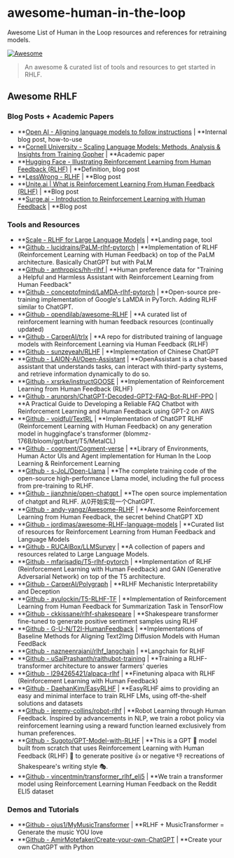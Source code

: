 # awesome-human-in-the-loop
Awesome List of Human in the Loop resources and references for retraining models. 

[![Awesome](https://awesome.re/badge-flat2.svg)](https://awesome.re)

> An awesome & curated list of tools and resources to get started in RHLF. 

## Awesome RHLF 

### Blog Posts + Academic Papers

* **[Open AI - Aligning language models to follow instructions](https://openai.com/research/instruction-following) | **Internal blog post, how-to-use
* **[Cornell University - Scaling Language Models: Methods, Analysis & Insights from Training Gopher](https://arxiv.org/abs/2112.11446) | **Academic paper
* **[Hugging Face - Illustrating Reinforcement Learning from Human Feedback (RLHF)](https://huggingface.co/blog/rlhf) | **Definition, blog post
* **[LessWrong - RLHF](https://www.lesswrong.com/posts/rQH4gRmPMJyjtMpTn/rlhf) | **Blog post
* **[Unite.ai | What is Reinforcement Learning From Human Feedback (RLHF)](https://www.unite.ai/what-is-reinforcement-learning-from-human-feedback-rlhf/) | **Blog post
* **[Surge.ai - Introduction to Reinforcement Learning with Human Feedback](https://www.surgehq.ai/blog/introduction-to-reinforcement-learning-with-human-feedback-rlhf-series-part-1) | **Blog post


### Tools and Resources

* **[Scale - RLHF for Large Language Models](https://scale.com/rlhf) | **Landing page, tool
* **[Github - lucidrains/PaLM-rlhf-pytorch](https://github.com/lucidrains/PaLM-rlhf-pytorch) | **Implementation of RLHF (Reinforcement Learning with Human Feedback) on top of the PaLM architecture. Basically ChatGPT but with PaLM
* **[Github - anthropics/hh-rlhf ](https://github.com/anthropics/hh-rlhf)| **Human preference data for "Training a Helpful and Harmless Assistant with Reinforcement Learning from Human Feedback"
* **[Github - conceptofmind/LaMDA-rlhf-pytorch](https://github.com/conceptofmind/LaMDA-rlhf-pytorch) | **Open-source pre-training implementation of Google's LaMDA in PyTorch. Adding RLHF similar to ChatGPT.
* **[Github - opendilab/awesome-RLHF](https://github.com/opendilab/awesome-RLHF) | **A curated list of reinforcement learning with human feedback resources (continually updated)
* **[Github - CarperAI/trlx](https://github.com/CarperAI/trlx) | **A repo for distributed training of language models with Reinforcement Learning via Human Feedback (RLHF)
* **[Github - sunzeyeah/RLHF](https://github.com/sunzeyeah/RLHF) | **Implementation of Chinese ChatGPT
* **[Github - LAION-AI/Open-Assistant](https://github.com/LAION-AI/Open-Assistant) | **OpenAssistant is a chat-based assistant that understands tasks, can interact with third-party systems, and retrieve information dynamically to do so.
* **[Github - xrsrke/instructGOOSE](https://github.com/xrsrke/instructGOOSE) | **Implementation of Reinforcement Learning from Human Feedback (RLHF)
* **[Github - arunprsh/ChatGPT-Decoded-GPT2-FAQ-Bot-RLHF-PPO](https://github.com/arunprsh/ChatGPT-Decoded-GPT2-FAQ-Bot-RLHF-PPO) | **A Practical Guide to Developing a Reliable FAQ Chatbot with Reinforcement Learning and Human Feedback using GPT-2 on AWS
* **[Github - voidful/TextRL](https://github.com/voidful/TextRL) | **Implementation of ChatGPT RLHF (Reinforcement Learning with Human Feedback) on any generation model in huggingface's transformer (blommz-176B/bloom/gpt/bart/T5/MetaICL)
* **[Github - cogment/Cogment-verse](https://github.com/cogment/cogment-verse) | **Library of Environments, Human Actor UIs and Agent implementation for Human In the Loop Learning & Reinforcement Learning
* **[Github - s-JoL/Open-Llama](https://github.com/s-JoL/Open-Llama) | **The complete training code of the open-source high-performance Llama model, including the full process from pre-training to RLHF.
* **[Github - jianzhnie/open-chatgpt ](https://github.com/jianzhnie/open-chatgpt)| **The open source implementation of chatgpt and RLHF. 从0开始实现一个ChatGPT.
* **[Github - andy-yangz/Awesome-RLHF](https://github.com/andy-yangz/Awesome-RLHF) | **Awesome Reinforcement Learning from Human Feedback, the secret behind ChatGPT XD
* **[Github - jordimas/awesome-RLHF-language-models](https://github.com/jordimas/awesome-RLHF-language-models) | **Curated list of resources for Reinforcement Learning from Human Feedback and Language Models
* **[Github - RUCAIBox/LLMSurvey](https://github.com/RUCAIBox/LLMSurvey) | **A collection of papers and resources related to Large Language Models.
* **[Github - mfarisadip/T5-rlhf-pytorch](https://github.com/mfarisadip/T5-rlhf-pytorch) | **Implementation of RLHF (Reinforcement Learning with Human Feedback) and GAN (Generative Adversarial Network) on top of the T5 architecture.
* **[Github - CarperAI/Polygraph](https://github.com/CarperAI/Polygraph) | **RLHF Mechanistic Interpretability and Deception
* **[Github - ayulockin/T5-RLHF-TF](https://github.com/ayulockin/T5-RLHF-TF) | **Implementation of Reinforcement Learning from Human Feedback for Summarization Task in TensorFlow
* **[Github - ckkissane/rlhf-shakespeare](https://github.com/ckkissane/rlhf-shakespeare) | **Shakespeare transformer fine-tuned to generate positive sentiment samples using RLHF
* **[Github - G-U-N/T2I-HumanFeedback](https://github.com/G-U-N/T2I-HumanFeedback) | **Implementations of Baseline Methods for Aligning Text2Img Diffusion Models with Human FeedBack
* **[Github - nazneenrajani/rlhf_langchain](https://github.com/nazneenrajani/rlhf_langchain) | **Langchain for RLHF
* **[Github - uSaiPrashanth/raithubot-training](https://github.com/uSaiPrashanth/raithubot-training) | **Training a RLHF-transformer architecture to answer farmers' queries
* **[Github - l294265421/alpaca-rlhf](https://github.com/l294265421/alpaca-rlhf) | **Finetuning alpaca with RLHF (Reinforcement Learning with Human Feedback)
* **[Github - DaehanKim/EasyRLHF](https://github.com/DaehanKim/EasyRLHF) | **EasyRLHF aims to providing an easy and minimal interface to train RLHF LMs, using off-the-shelf solutions and datasets
* **[Github - jeremy-collins/robot-rlhf](https://github.com/jeremy-collins/robot-rlhf) | **Robot Learning through Human Feedback. Inspired by advancements in NLP, we train a robot policy via reinforcement learning using a reward function learned exclusively from human preferences.
* **[Github - Sugoto/GPT-Model-with-RLHF](https://github.com/Sugoto/GPT-Model-with-RLHF) | **This is a GPT 📜 model built from scratch that uses Reinforcement Learning with Human Feedback (RLHF) 🤖 to generate positive 👍 or negative 👎 recreations of Shakespeare's writing style 🎭.
* **[Github - vincentmin/transformer_rlhf_eli5](https://github.com/vincentmin/transformer_rlhf_eli5) | **We train a transformer model using Reinforcement Learning Human Feedback on the Reddit ELI5 dataset


### Demos and Tutorials

* **[Github - ojus1/MyMusicTransformer](https://github.com/ojus1/MyMusicTransformer) | **RLHF + MusicTransformer = Generate the music YOU love
* **[Github - AmirMotefaker/Create-your-own-ChatGPT](https://github.com/AmirMotefaker/Create-your-own-ChatGPT) | **Create your own ChatGPT with Python

